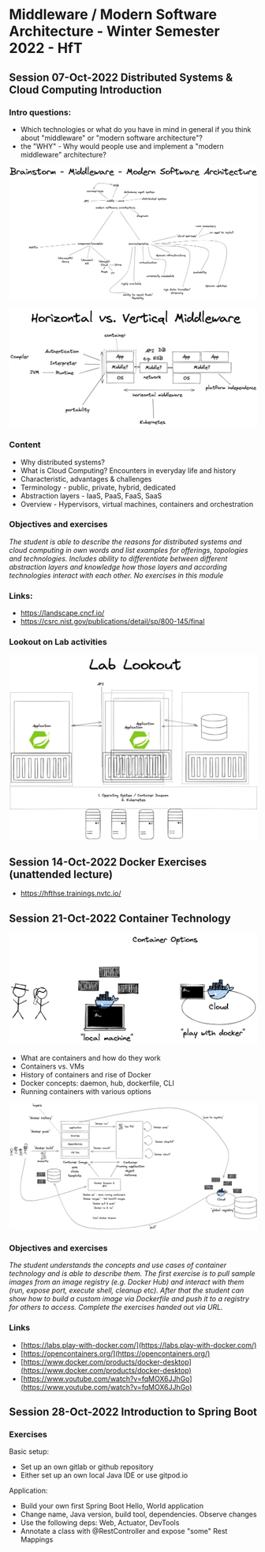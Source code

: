 # Middleware / Modern Software Architecture - Winter Semester 2022 - HfT

## Session 07-Oct-2022 Distributed Systems & Cloud Computing Introduction

### Intro questions:

* Which technologies or what do you have in mind in general if you think about "middleware" or "modern software architecture"?
* the "WHY" - Why would people use and implement a "modern middleware" architecture?

![Initial Brainstorm](pics/brainstorm_msa_mw.png)

![Horizontal and Vertical](pics/middleware.png)
### Content

* Why distributed systems?
* What is Cloud Computing? Encounters in everyday life and history
* Characteristic, advantages & challenges
* Terminology - public, private, hybrid, dedicated
* Abstraction layers - IaaS, PaaS, FaaS, SaaS
* Overview - Hypervisors, virtual machines, containers and orchestration

### Objectives and exercises
_The student is able to describe the reasons for distributed systems and
cloud computing in own words and list examples for offerings, topologies and technologies. Includes ability to differentiate between different abstraction layers and knowledge how those layers and according technologies interact with each other. No exercises in this module_

### Links:

* https://landscape.cncf.io/
* https://csrc.nist.gov/publications/detail/sp/800-145/final

### Lookout on Lab activities

![Lab topics](pics/lab_lookout.png)

## Session 14-Oct-2022 Docker Exercises (unattended lecture)

* https://hfthse.trainings.nvtc.io/

## Session 21-Oct-2022 Container Technology

![Container Options](pics/container_1.png)

-   What are containers and how do they work
-   Containers vs. VMs
-   History of containers and rise of Docker
-   Docker concepts: daemon, hub, dockerfile, CLI
-   Running containers with various options

![Container Big Picture](pics/container_2.png)

### Objectives and exercises

_The student understands the concepts and use cases of container technology and is able to describe them. The first exercise is to pull sample images from an image registry (e.g. Docker Hub) and interact with them (run, expose port, execute shell, cleanup etc). After that the student can show how to build a custom image via Dockerfile and push it to a registry for others to access. Complete the exercises handed out via URL._

### Links

-   [https://labs.play-with-docker.com/](https://labs.play-with-docker.com/)
-   [https://opencontainers.org/](https://opencontainers.org/) 
-   [https://www.docker.com/products/docker-desktop](https://www.docker.com/products/docker-desktop)  
-   [https://www.youtube.com/watch?v=fqMOX6JJhGo](https://www.youtube.com/watch?v=fqMOX6JJhGo)

## Session 28-Oct-2022 Introduction to Spring Boot

### Exercises

Basic setup:

- Set up an own gitlab or github repository
- Either set up an own local Java IDE or use gitpod.io

Application:

- Build your own first Spring Boot Hello, World application
- Change name, Java version, build tool, dependencies. Observe changes
- Use the following deps: Web, Actuator, DevTools
- Annotate a class with @RestController and expose "some" Rest Mappings
